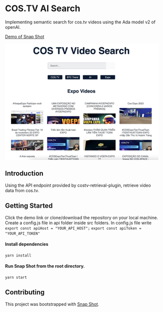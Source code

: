 # COS.TV AI Search

Implementing semantic search for cos.tv videos using the Ada model v2 of openAI.

[Demo of Snap Shot](https://findsomething.ai/costv/)

![](/snapshot.jpg)

## Introduction
Using the API endpoint provided by costv-retrieval-plugin, retrieve video data from cos.tv.

## Getting Started

Click the demo link or clone/download the repository on your local machine.
Create a config.js file in api folder inside src folders. In config.js file write
`export const apiHost = "YOUR_API_HOST";`
`export const apiToken = "YOUR_API_TOKEN"`

#### Install dependencies

`yarn install`

#### Run Snap Shot from the root directory.

`yarn start`

## Contributing

This project was bootstrapped with [Snap Shot](https://github.com/Yog9/SnapShot).

